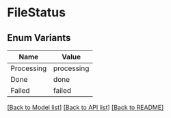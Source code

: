 # FileStatus

## Enum Variants

| Name | Value |
|---- | -----|
| Processing | processing |
| Done | done |
| Failed | failed |


[[Back to Model list]](../README.md#documentation-for-models) [[Back to API list]](../README.md#documentation-for-api-endpoints) [[Back to README]](../README.md)


